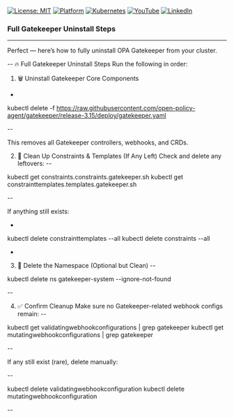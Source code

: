 [![License: MIT](https://img.shields.io/badge/License-MIT-blue.svg)](LICENSE)
[![Platform](https://img.shields.io/badge/platform-Ubuntu%2022.04%2B-lightgrey)](#)
[![Kubernetes](https://img.shields.io/badge/Kubernetes-MicroK8s%20%7C%20kubeadm-blue)](#)
[![YouTube](https://img.shields.io/badge/YouTube-TechShorts-red)](https://www.youtube.com/@adaribain)
[![LinkedIn](https://img.shields.io/badge/LinkedIn-Adari%20Bain-blue)](https://www.linkedin.com/in/adari-bain-298924152/)

### Full Gatekeeper Uninstall Steps
---

Perfect — here’s how to fully uninstall OPA Gatekeeper from your cluster.

--
🔥 Full Gatekeeper Uninstall Steps
Run the following in order:

1. 🗑️ Uninstall Gatekeeper Core Components
-


kubectl delete -f https://raw.githubusercontent.com/open-policy-agent/gatekeeper/release-3.15/deploy/gatekeeper.yaml

--

This removes all Gatekeeper controllers, webhooks, and CRDs.

2. 🧹 Clean Up Constraints & Templates (If Any Left)
Check and delete any leftovers:
--


kubectl get constraints.constraints.gatekeeper.sh
kubectl get constrainttemplates.templates.gatekeeper.sh

--

If anything still exists:

-


kubectl delete constrainttemplates --all
kubectl delete constraints --all

-


3. 🚮 Delete the Namespace (Optional but Clean)
--


kubectl delete ns gatekeeper-system --ignore-not-found

--


4. ✅ Confirm Cleanup
Make sure no Gatekeeper-related webhook configs remain:
--


kubectl get validatingwebhookconfigurations | grep gatekeeper
kubectl get mutatingwebhookconfigurations | grep gatekeeper

--

If any still exist (rare), delete manually:

--


kubectl delete validatingwebhookconfiguration <name>
kubectl delete mutatingwebhookconfiguration <name>

--




